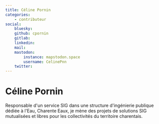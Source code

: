 ```yaml
---
title: Céline Pornin
categories:
    - contributeur
social:
    bluesky:
    github: cpornin
    gitlab:
    linkedin:
    mail:
    mastodon:
        instance: mapstodon.space
        username: CelinePnn
    twitter:
---
```


# Céline Pornin

<!-- --8<-- [start:author-sign-block] -->
Responsable d'un service SIG dans une structure d'ingénierie publique dédiée à l'Eau, Charente Eaux, je mène des projets de solutions SIG mutualisées et libres pour les collectivités du territoire charentais.
<!-- --8<-- [end:author-sign-block] -->
